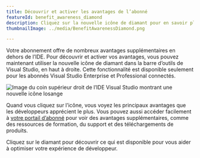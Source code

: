 ```yaml
---
title: Découvrir et activer les avantages de l’abonné
featureId: benefit_awareness_diamond
description: Cliquez sur la nouvelle icône de diamant pour en savoir plus sur les avantages inclus dans votre abonnement Visual Studio.
thumbnailImage: ../media/BenefitAwarenessDiamond.png

---
```


Votre abonnement offre de nombreux avantages supplémentaires en dehors de l’IDE. Pour découvrir et activer vos avantages, vous pouvez maintenant utiliser la nouvelle icône de diamant dans la barre d’outils de Visual Studio, en haut à droite. Cette fonctionnalité est disponible seulement pour les abonnés Visual Studio Enterprise et Professional connectés.

![Image du coin supérieur droit de l’IDE Visual Studio montrant une nouvelle icône losange](../media/BenefitAwarenessDiamond.png)

Quand vous cliquez sur l’icône, vous voyez les principaux avantages que les développeurs apprécient le plus. Vous pouvez aussi accéder facilement à [votre portail d’abonné](https://my.visualstudio.com) pour voir des avantages supplémentaires, comme des ressources de formation, du support et des téléchargements de produits.

Cliquez sur le diamant pour découvrir ce qui est disponible pour vous aider à optimiser votre expérience de développeur.
